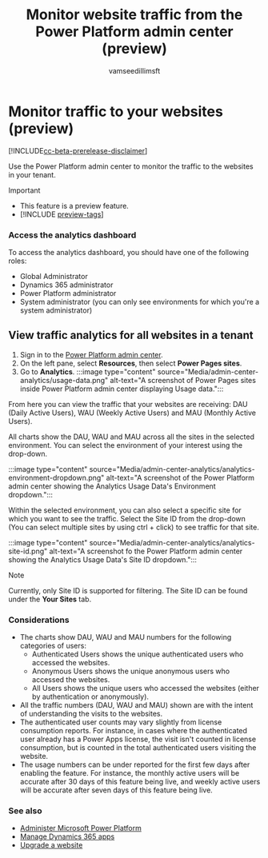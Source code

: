 ﻿---
title: Monitor website traffic from the Power Platform admin center (preview)
description: Learn how to use the Power Platform admin center to monitor the traffic to the websites in your tenant.
author: vamseedillimsft
ms.topic: conceptual
ms.custom: 
ms.date: 10/03/2023
ms.subservice: 
ms.author: vamseedilli
ms.reviewer: kkendrick
contributors:
    - vamseedillimsft
    - professorkendrick
---

# Monitor traffic to your websites (preview)

[!INCLUDE[cc-beta-prerelease-disclaimer](../includes/cc-beta-prerelease-disclaimer.md)]

Use the Power Platform admin center to monitor the traffic to the websites in your tenant. 

> [!IMPORTANT]
> - This feature is a preview feature.
> - [!INCLUDE [preview-tags](../includes/cc-preview-features-definition.md)]

### Access the analytics dashboard

To access the analytics dashboard, you should have one of the following roles:

- Global Administrator
- Dynamics 365 administrator
- Power Platform administrator
- System administrator (you can only see environments for which you're a system administrator)

## View traffic analytics for all websites in a tenant

1. Sign in to the [Power Platform admin center](https://admin.powerplatform.microsoft.com/).
1. On the left pane, select **Resources**, then select **Power Pages sites**.
1. Go to **Analytics**.
    :::image type="content" source="Media/admin-center-analytics/usage-data.png" alt-text="A screenshot of Power Pages sites inside Power Platform admin center displaying Usage data.":::

From here you can view the traffic that your websites are receiving: DAU (Daily Active Users), WAU (Weekly Active Users) and MAU (Monthly Active Users).

All charts show the DAU, WAU and MAU across all the sites in the selected environment. You can select the environment of your interest using the drop-down.

:::image type="content" source="Media/admin-center-analytics/analytics-environment-dropdown.png" alt-text="A screenshot of the Power Platform admin center showing the Analytics Usage Data's Environment dropdown.":::

Within the selected environment, you can also select a specific site for which you want to see the traffic. Select the Site ID from the drop-down (You can select multiple sites by using ctrl + click) to see traffic for that site.

:::image type="content" source="Media/admin-center-analytics/analytics-site-id.png" alt-text="A screenshot fo the Power Platform admin center showing the Analytics Usage Data's Site ID dropdown.":::

>[!NOTE]
> Currently, only Site ID is supported for filtering. The Site ID can be found under the **Your Sites** tab.

### Considerations

- The charts show DAU, WAU and MAU numbers for the following categories of users:
    - Authenticated Users shows the unique authenticated users who accessed the websites.
    - Anonymous Users shows the unique anonymous users who accessed the websites.
    - All Users shows the unique users who accessed the websites (either by authentication or anonymously).
- All the traffic numbers (DAU, WAU and MAU) shown are with the intent of understanding the visits to the websites. 
- The authenticated user counts may vary slightly from license consumption reports. For instance, in cases where the authenticated user already has a Power Apps license, the visit isn't counted in license consumption, but is counted in the total authenticated users visiting the website.
- The usage numbers can be under reported for the first few days after enabling the feature. For instance, the monthly active users will be accurate after 30 days of this feature being live, and weekly active users will be accurate after seven days of this feature being live.

### See also

- [Administer Microsoft Power Platform](/power-platform/admin/admin-documentation)
- [Manage Dynamics 365 apps](/power-platform/admin/manage-apps)  
- [Upgrade a website](upgrade-site.md)

